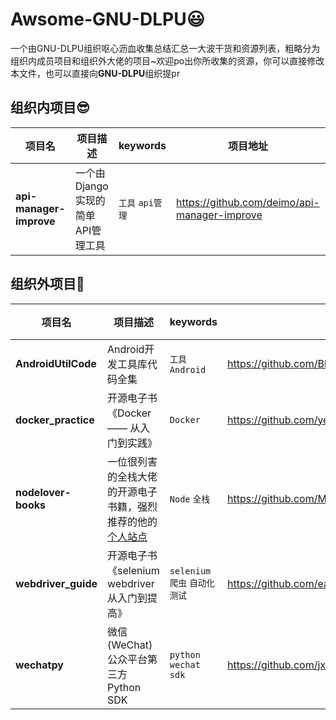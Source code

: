 # Awsome-GNU-DLPU😃

一个由GNU-DLPU组织呕心沥血收集总结汇总一大波干货和资源列表，粗略分为组织内成员项目和组织外大佬的项目~欢迎po出你所收集的资源，你可以直接修改本文件，也可以直接向**GNU-DLPU**组织提pr



## 组织内项目😎

| 项目名                  | 项目描述                          | keywords            | 项目地址                                     | 添加人 |
| ----------------------- | --------------------------------- | ------------------- | -------------------------------------------- | ------ |
| **api-manager-improve** | 一个由Django实现的简单API管理工具 | `工具`    `api管理` | https://github.com/deimo/api-manager-improve | deimo  |



## 组织外项目😬

| 项目名              | 项目描述                                                     | keywords          | 项目地址                                    | 添加人 |
| ------------------- | ------------------------------------------------------------ | ----------------- | ------------------------------------------- | ------ |
| **AndroidUtilCode** | Android开发工具库代码全集                                    | `工具` `Android`  | https://github.com/Blankj/AndroidUtilCode   | deimo  |
| **docker_practice** | 开源电子书《Docker —— 从入门到实践》                         | `Docker`          | https://github.com/yeasy/docker_practice    | deimo  |
| **nodelover-books** | 一位很列害的全栈大佬的开源电子书籍，强烈推荐的他的[个人站点](https://nodelover.me/) | `Node`         `全栈` | https://github.com/MiYogurt/nodelover-books | deimo  |
| **webdriver_guide** | 开源电子书《selenium webdriver 从入门到提高》                | `selenium` `爬虫`  `自动化测试` | https://github.com/easonhan007/webdriver_guide#webdriver%E5%AE%9E%E7%94%A8%E6%8C%87%E5%8D%97python%E7%89%88%E6%9C%AC | deimo  |
| **wechatpy**        | 微信(WeChat) 公众平台第三方 Python SDK                       | `python` `wechat sdk`| https://github.com/jxtech/wechatpy | deimo  |


